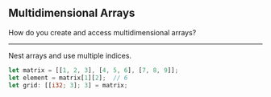 ## Multidimensional Arrays

How do you create and access multidimensional arrays?

---

Nest arrays and use multiple indices.

```rust
let matrix = [[1, 2, 3], [4, 5, 6], [7, 8, 9]];
let element = matrix[1][2];  // 6
let grid: [[i32; 3]; 3] = matrix;
```

